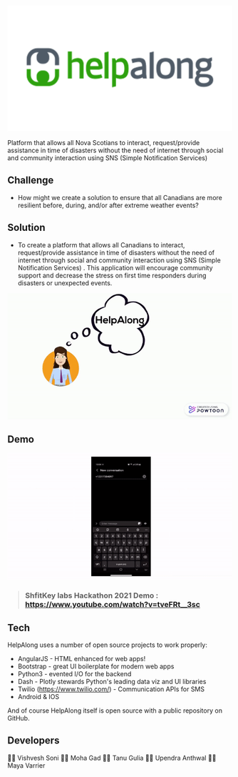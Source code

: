 ![Screenshot](asset/helpalong.png)

Platform that allows all Nova Scotians to interact, request/provide assistance in time of disasters without the need of internet through social and community interaction using SNS (Simple Notification Services)

## Challenge

- How might we create a solution to ensure that all Canadians are more resilient before, during, and/or after extreme weather events?

## Solution
- To create a platform that allows all Canadians to interact, request/provide assistance in time of disasters without the need of internet through social and community interaction using SNS (Simple Notification Services) .  This application will encourage community support and decrease the stress on first time responders during disasters or unexpected events.

![Screenshot](asset/intro.gif)

## Demo

![Screenshot](asset/demo.gif)

> ### ShfitKey labs Hackathon 2021 Demo : https://www.youtube.com/watch?v=tveFRt__3sc

## Tech

HelpAlong uses a number of open source projects to work properly:

- AngularJS - HTML enhanced for web apps!
- Bootstrap - great UI boilerplate for modern web apps
- Python3 - evented I/O for the backend
- Dash - Plotly stewards Python's leading data viz and UI libraries 
- Twilio (https://www.twilio.com/) - Communication APIs for SMS
- Android & IOS

And of course HelpAlong itself is open source with a public repository on GitHub.

## Developers

👨‍💻 Vishvesh Soni
👨‍💻 Moha Gad 
👩‍💻 Tanu Gulia
👨‍💻 Upendra Anthwal
👩‍💻 Maya Varrier

